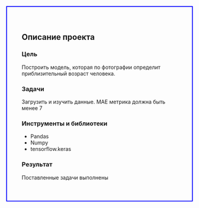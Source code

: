 <div style="border:solid Blue 2px; padding: 40px">

<h2><b>Описание проекта</b></h2>

### Цель 
Построить модель, которая по фотографии определит приблизительный возраст человека.
### Задачи
Загрузить и изучить данные. 
MAE метрика должна быть менее 7 
### Инструменты и библиотеки
- Pandas
- Numpy
- tensorflow.keras
### Результат
Поставленные задачи выполнены
